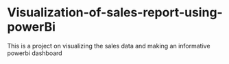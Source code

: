 # Visualization-of-sales-report-using-powerBi
This is a project on visualizing the sales data and making an informative powerbi dashboard
